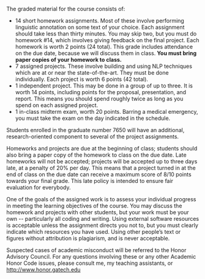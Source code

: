 The graded material for the course consists of:

- 14 short homework assignments. Most of these involve performing linguistic annotation on some text of your choice. Each assignment should take less than thirty minutes. You may skip two, but you must do homework #14, which involves giving feedback on the final project. Each homework is worth 2 points (24 total). This grade includes attendance on the due date, because we will discuss them in class. **You must bring paper copies of your homework to class.**
- 7 assigned projects. These involve building and using NLP techniques which are at or near the state-of-the-art. They must be done individually. Each project is worth 6 points (42 total).
- 1 independent project. This may be done in a group of up to three. It is worth 14 points, including points for the proposal, presentation, and report. This means you should spend roughly twice as long as you spend on each assigned project.
- 1 in-class midterm exam, worth 20 points. Barring a medical
emergency, you must take the exam on the day indicated in the schedule.

Students enrolled in the graduate number 7650 will have an additional,
research-oriented component to several of the project assignments.

Homeworks and projects are due at the beginning of class; students
should also bring a paper copy of the homework to class on the due date. Late homeworks will not be accepted; projects will be accepted up to three days late, at a penalty of 20% per day. This means that a project turned in at the end of class on the due date can receive a maximum score of 8/10 points towards your final grade. This late policy is intended to ensure fair evaluation for everybody.

One of the goals of the assigned work is to assess your individual progress in meeting the learning objectives of the course. You may discuss the homework and projects with other students, but your work must be your own -- particularly all coding and writing. Using external software resources is acceptable unless the assignment directs you not to, but you must clearly indicate which resources you have used. Using other people’s text or figures without attribution is plagiarism, and is never acceptable.

Suspected cases of academic misconduct will be referred to the Honor Advisory Council. For any questions involving these or any other
Academic Honor Code issues, please consult me, my teaching assistants,
or http://www.honor.gatech.edu
